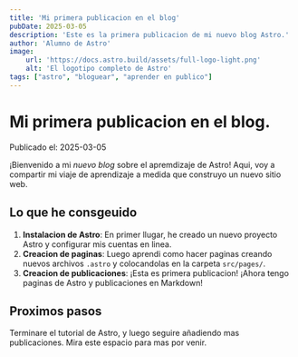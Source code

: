 ```yaml
---
title: 'Mi primera publicacion en el blog'
pubDate: 2025-03-05
description: 'Este es la primera publicacion de mi nuevo blog Astro.'
author: 'Alumno de Astro'
image:
    url: 'https://docs.astro.build/assets/full-logo-light.png'
    alt: 'El logotipo completo de Astro'
tags: ["astro", "bloguear", "aprender en publico"] 
---
```

# Mi primera publicacion en el blog.

Publicado el: 2025-03-05

¡Bienvenido a mi _nuevo blog_ sobre el apremdizaje de Astro! Aqui, voy a compartir mi viaje de aprendizaje a medida que construyo un nuevo sitio web.

## Lo que he consgeuido

1. **Instalacion de Astro**: En primer llugar, he creado un nuevo proyecto Astro y configurar mis cuentas en linea.
2. **Creacion de paginas**: Luego aprendi como hacer paginas creando nuevos archivos `.astro` y colocandolas en la carpeta `src/pages/`.
3. **Creacion de publicaciones**: ¡Esta es primera publicacion! ¡Ahora tengo paginas de Astro y publicaciones en Markdown!

## Proximos pasos

Terminare el tutorial de Astro, y luego seguire añadiendo mas publicaciones. Mira este espacio para mas por venir.